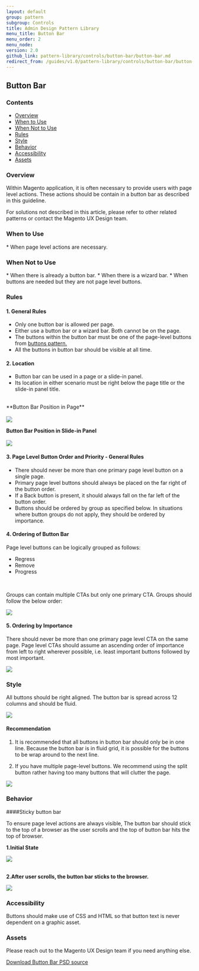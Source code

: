 ```yaml
---
layout: default
group: pattern
subgroup: Controls
title: Admin Design Pattern Library
menu_title: Button Bar
menu_order: 2
menu_node: 
version: 2.0
github_link: pattern-library/controls/button-bar/button-bar.md
redirect_from: /guides/v1.0/pattern-library/controls/button-bar/button-bar.html
---
```



<h2> Button Bar </h2>

<h3> Contents </h3>

* <a href="#overview">Overview</a>
* <a href="#when-to-use">When to Use</a>
* <a href="#when-not-to-use">When Not to Use</a>
* <a href="#rules">Rules</a>
* <a href="#style">Style</a>
* <a href="#behavior">Behavior</a>
* <a href="#accessibility">Accessibility</a>
* <a href="#assets">Assets</a>


<h3 id="overview">Overview</h3>

Within Magento application, it is often necessary to provide users with page level actions. These actions should be contain in a button bar as described in this guideline.

For solutions not described in this article, please refer to other related patterns or contact the Magento UX Design team.


<h3 id="when-to-use">When to Use</h3>
* When page level actions are necessary.


<h3 id="when-not-to-use">When Not to Use</h3>
* When there is already a button bar.
* When there is a wizard bar.
* When buttons are needed but they are not page level buttons.


<h3 id="rules">Rules </h3>

#### 1. General Rules
* Only one button bar is allowed per page.
* Either use a button bar or a wizard bar. Both cannot be on the page.
* The buttons within the button bar must be one of the page-level buttons from <a href="../buttons/buttons.html" > buttons pattern.</a>
* All the buttons in button bar should be visible at all time. 

#### 2. Location

* Button bar can be used in a page or a slide-in panel.  
* Its location in either scenario must be right below the page title or the slide-in panel title.

<br>
**Button Bar Position in Page**<br><br>
<img src="img/position-in-page.jpg">

<br>

**Button Bar Position in Slide-in Panel**<br><br>
<img src="img/position-in-modal.jpg">


#### 3. Page Level Button Order and Priority - General Rules

* There should never be more than one primary page level button on a single page.
* Primary page level buttons should always be placed on the far right of the button order.
* If a Back button is present, it should always fall on the far left of the button order.
* Buttons should be ordered by group as specified below. In situations where button groups do not apply, they should be ordered by importance.

####  4. Ordering of Button Bar

Page level buttons can be logically grouped as follows:

* Regress
* Remove
* Progress

<br>

Groups can contain multiple CTAs but only one primary CTA. Groups should follow the below order:

<img src="img/buttonbar1.png">

#### 5. Ordering by Importance

There should never be more than one primary page level CTA on the same page. Page
level CTAs should assume an ascending order of importance from left to right wherever
possible, i.e. least important buttons followed by most important.


<img src="img/buttonbar-importance.png">



<h3 id="style">Style</h3>

All buttons should be right aligned. The button bar is spread across 12 columns and should be fluid. 

<img src="img/buttonbar-style.jpg">


#### Recommendation

1. It is recommended that all buttons in button bar should only be in one line. Because the button bar is in fluid grid, it is possible for the buttons to be wrap around to the next line. 

2. If you have multiple page-level buttons. We recommend using the split button rather having too many buttons that will clutter the page.

<img src="img/button-bar-with-splitbutton.jpg">



<h3 id="behavior">Behavior</h3>

####Sticky button bar

To ensure page level actions are always visible, The button bar should stick to the top of a browser as the user scrolls and the top of button bar hits the top of browser.

**1.Initial State**

<img src="img/button-bar-sticky1.jpg">

<br>
<br>

**2.After user scrolls, the button bar sticks to the browser.**

<img src="img/button-bar-sticky2.jpg">


<h3 id="accessibility">Accessibility</h3>
Buttons should make use of CSS and HTML so that button text is never dependent on a
graphic asset.


<h3 id="assets">Assets</h3>

Please reach out to the Magento UX Design team if you need anything else.

<a href="src/magento-button-bar.psd">Download Button Bar PSD source</a>

